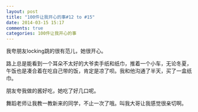 ```yaml
---
layout: post
title: "100件让我开心的事#12 to #15"
date: 2014-03-15 15:17
comments: true
categories: 100件让我开心的事
---
```


我夸朋友locking跳的很有范儿，她很开心。

路上总是能看到一个耳朵不太好的大爷卖手纸和纸巾，推着一个小车，无论冬夏，午饭也是凑合着在吃自己带的饭，肯定是凉了呗。我和他沟通了半天，买了一盒纸巾。

朋友夸我做的酱好吃，她吃了好几口呢。

舞蹈老师让我教一教新来的同学，不止一次了哦。叫我大哥让我感觉很亲切啊。
